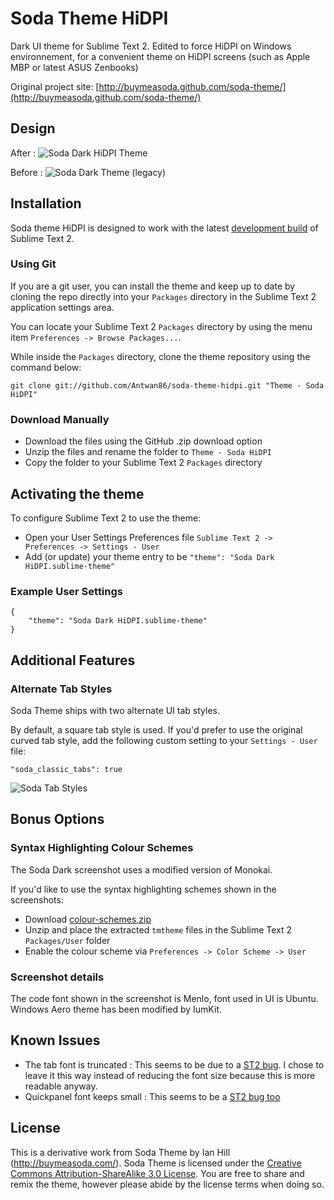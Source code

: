 # Soda Theme HiDPI

Dark UI theme for Sublime Text 2.
Edited to force HiDPI on Windows environnement, for a convenient theme on HiDPI screens (such as Apple MBP or latest ASUS Zenbooks)

Original project site: [http://buymeasoda.github.com/soda-theme/](http://buymeasoda.github.com/soda-theme/)

## Design

After :
![Soda Dark HiDPI Theme](http://i.imgur.com/UfzCu.png)

Before :
![Soda Dark Theme (legacy)](http://i.imgur.com/bc7jp.png)

## Installation

Soda theme HiDPI is designed to work with the latest [development build](http://www.sublimetext.com/dev) of Sublime Text 2.

### Using Git

If you are a git user, you can install the theme and keep up to date by cloning the repo directly into your `Packages` directory in the Sublime Text 2 application settings area.

You can locate your Sublime Text 2 `Packages` directory by using the menu item `Preferences -> Browse Packages...`.

While inside the `Packages` directory, clone the theme repository using the command below:

    git clone git://github.com/Antwan86/soda-theme-hidpi.git "Theme - Soda HiDPI"

### Download Manually

* Download the files using the GitHub .zip download option
* Unzip the files and rename the folder to `Theme - Soda HiDPI`
* Copy the folder to your Sublime Text 2 `Packages` directory

## Activating the theme

To configure Sublime Text 2 to use the theme:

* Open your User Settings Preferences file `Sublime Text 2 -> Preferences -> Settings - User`
* Add (or update) your theme entry to be `"theme": "Soda Dark HiDPI.sublime-theme"`

### Example User Settings

    {
        "theme": "Soda Dark HiDPI.sublime-theme"
    }

## Additional Features

### Alternate Tab Styles

Soda Theme ships with two alternate UI tab styles.

By default, a square tab style is used. If you'd prefer to use the original curved tab style, add the following custom setting to your `Settings - User` file:

    "soda_classic_tabs": true

![Soda Tab Styles](http://buymeasoda.github.com/soda-theme/images/features/multiple-tab-styles.png)

## Bonus Options

### Syntax Highlighting Colour Schemes

The Soda Dark screenshot uses a modified version of Monokai.

If you'd like to use the syntax highlighting schemes shown in the screenshots: 

* Download [colour-schemes.zip](http://buymeasoda.github.com/soda-theme/extras/colour-schemes.zip)
* Unzip and place the extracted `tmtheme` files in the Sublime Text 2 `Packages/User` folder
* Enable the colour scheme via `Preferences -> Color Scheme -> User`

### Screenshot details

The code font shown in the screenshot is Menlo, font used in UI is Ubuntu. Windows Aero theme has been modified by IumKit.

## Known Issues

* The tab font is truncated : This seems to be due to a [ST2 bug](http://www.sublimetext.com/forum/viewtopic.php?f=3&t=8889). I chose to leave it this way instead of reducing the font size because this is more readable anyway.
* Quickpanel font keeps small : This seems to be a [ST2 bug too](http://www.sublimetext.com/forum/viewtopic.php?f=2&t=4852)

## License

This is a derivative work from Soda Theme by Ian Hill (http://buymeasoda.com/). Soda Theme is licensed under the [Creative Commons Attribution-ShareAlike 3.0 License](http://creativecommons.org/licenses/by-sa/3.0/). You are free to share and remix the theme, however please abide by the license terms when doing so.